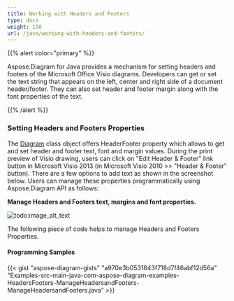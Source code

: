 ```yaml
---
title: Working with Headers and Footers
type: docs
weight: 150
url: /java/working-with-headers-and-footers/
---
```


{{% alert color="primary" %}} 

Aspose.Diagram for Java provides a mechanism for setting headers and footers of the Microsoft Office Visio diagrams. Developers can get or set the text string that appears on the left, center and right side of a document header/footer. They can also set header and footer margin along with the font properties of the text.

{{% /alert %}} 
### **Setting Headers and Footers Properties**
The [Diagram](https://apireference.aspose.com/diagram/java/com.aspose.diagram/diagram) class object offers HeaderFooter property which allows to get and set header and footer text, font and margin values. During the print preview of Visio drawing, users can click on "Edit Header & Footer" link button in Microsoft Visio 2013 (in Microsoft Visio 2010 >> "Header & Footer" button). There are a few options to add text as shown in the screenshot below. Users can manage these properties programmatically using Aspose.Diagram API as follows:

**Manage Headers and Footers text, margins and font properties.** 

![todo:image_alt_text](working-with-headers-and-footers_1.png)

The following piece of code helps to manage Headers and Footers Properties.
#### **Programming Samples**
{{< gist "aspose-diagram-gists" "a970e3b0531843f718d7f46abf12d56a" "Examples-src-main-java-com-aspose-diagram-examples-HeadersFooters-ManageHeadersandFooters-ManageHeadersandFooters.java" >}}
